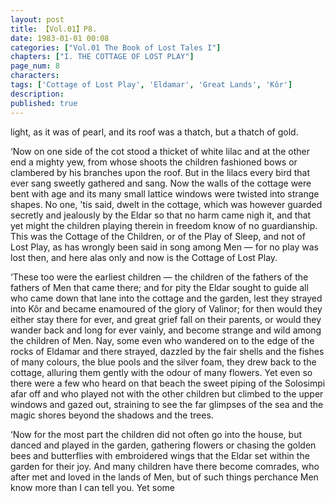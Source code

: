```yaml
---
layout: post
title: 【Vol.01】P8.
date: 1983-01-01 00:08
categories: ["Vol.01 The Book of Lost Tales I"]
chapters: ["I. THE COTTAGE OF LOST PLAY"]
page_num: 8
characters: 
tags: ['Cottage of Lost Play', 'Eldamar', 'Great Lands', 'Kôr']
description: 
published: true
---
```


<p style="text-indent: 0;">
light, as it was of pearl, and its roof was a thatch, but a thatch of gold.
</p>

‘Now on one side of the cot stood a thicket of white lilac and at the other end a mighty yew, from whose shoots the children fashioned bows or clambered by his branches upon the roof. But in the lilacs every bird that ever sang sweetly gathered and sang. Now the walls of the cottage were bent with age and its many small lattice windows were twisted into strange shapes. No one, 'tis said, dwelt in the cottage, which was however guarded secretly and jealously by the Eldar so that no harm came nigh it, and that yet might the children playing therein in freedom know of no guardianship. This was the Cottage of the Children, or of the Play of Sleep, and not of Lost Play, as has wrongly been said in song among Men — for no play was lost then, and here alas only and now is the Cottage of Lost Play.

‘These too were the earliest children — the children of the fathers of the fathers of Men that came there; and for pity the Eldar sought to guide all who came down that lane into the cottage and the garden, lest they strayed into Kôr and became enamoured of the glory of Valinor; for then would they either stay there for ever, and great grief fall on their parents, or would they wander back and long for ever vainly, and become strange and wild among the children of Men. Nay, some even who wandered on to the edge of the rocks of Eldamar and there strayed, dazzled by the fair shells and the fishes of many colours, the blue pools and the silver foam, they drew back to the cottage, alluring them gently with the odour of many flowers. Yet even so there were a few who heard on that beach the sweet piping of the Solosimpi afar off and who played not with the other children but climbed to the upper windows and gazed out, straining to see the far glimpses of the sea and the magic shores beyond the shadows and the trees.

‘Now for the most part the children did not often go into the house, but danced and played in the garden, gathering flowers or chasing the golden bees and butterflies with embroidered wings that the Eldar set within the garden for their joy. And many children have there become comrades, who after met and loved in the lands of Men, but of such things perchance Men know more than I can tell you. Yet some

